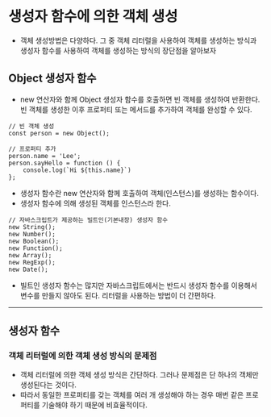 # 생성자 함수에 의한 객체 생성

- 객체 생성방법은 다양하다. 그 중 객체 리터럴을 사용하여 객체를 생성하는 방식과
  생성자 함수를 사용하여 객체를 생성하는 방식의 장단점을 알아보자

## Object 생성자 함수

- new 연산자와 함께 Object 생성자 함수를 호출하면 빈 객체를 생성하여 반환한다.
  빈 객체를 생성한 이후 프로퍼티 또는 메서드를 추가하여 객체를 완성할 수 있다.

```
// 빈 객체 생성
const person = new Object();

// 프로퍼티 추가
person.name = 'Lee';
person.sayHello = function () {
    console.log(`Hi ${this.name}`)
};
```
- 생성자 함수란 new 연산자와 함께 호출하여 객체(인스턴스)를 생성하는 함수이다.
- 생성자 함수에 의해 생성된 객체를 인스턴스라 한다.
```
// 자바스크립트가 제공하는 빌트인(기본내장) 생성자 함수
new String();
new Number();
new Boolean();
new Function();
new Array();
new RegExp();
new Date();
```
- 빌트인 생성자 함수는 많지만 자바스크립트에서는 반드시 생성자 함수를 이용해서 변수를 만들지
  않아도 된다. 리터럴을 사용하는 방법이 더 간편하다.
<hr>

## 생성자 함수

### 객체 리터럴에 의한 객체 생성 방식의 문제점

- 객체 리터럴에 의한 객체 생성 방식은 간단하다. 그러나 문제점은 단 하나의 객체만 생성된다는 것이다.
- 따라서 동일한 프로퍼티를 갖는 객체를 여러 개 생성해야 하는 경우 매번 같은 프로퍼티를 기술해야 하기 때문에 비효율적이다.


